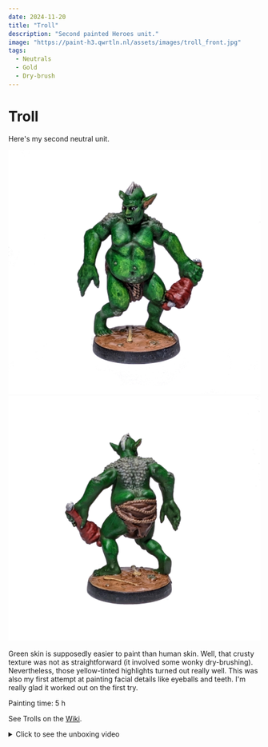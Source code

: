 ```yaml
---
date: 2024-11-20
title: "Troll"
description: "Second painted Heroes unit."
image: "https://paint-h3.qwrtln.nl/assets/images/troll_front.jpg"
tags:
  - Neutrals
  - Gold
  - Dry-brush
---
```

# Troll

Here's my second neutral unit.

![Troll front](../assets/images/troll_front.jpg)
![Troll back](../assets/images/troll_back.jpg)

<!--more-->

Green skin is supposedly easier to paint than human skin.
Well, that crusty texture was not as straightforward (it involved some wonky dry-brushing).
Nevertheless, those yellow-tinted highlights turned out really well.
This was also my first attempt at painting facial details like eyeballs and teeth.
I'm really glad it worked out on the first try.

Painting time: 5 h

See Trolls on the [Wiki](https://homm3bg.wiki/units/trolls).

<details><summary>Click to see the unboxing video</summary>
  <video width="1280" height="720" controls preload="none">
    <source src="/assets/videos/troll.webm" type="video/webm">
  </video>
</details>
